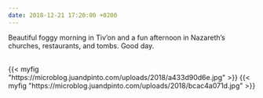 ```yaml
---
date: 2018-12-21 17:20:00 +0200
---
```


Beautiful foggy morning in Tiv’on and a fun afternoon in Nazareth’s churches, restaurants, and tombs. Good day.

<br />
{{< myfig "https://microblog.juandpinto.com/uploads/2018/a433d90d6e.jpg" >}}
{{< myfig "https://microblog.juandpinto.com/uploads/2018/bcac4a071d.jpg" >}}
